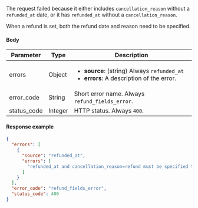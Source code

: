 <!--- RefundDateNull.md --->

The request failed because it either includes `cancellation_reason` without a `refunded_at` date, or it has `refunded_at` without a `cancellation_reason`.

When a refund is set, both the refund date and reason need to be specified.

#### Body

| Parameter   | Type    | Description                                                  |
| ----------- | ------- | ------------------------------------------------------------ |
| errors      | Object  | <ul><li> **source**: (string) Always `refunded_at`</li><li> **errors**: A description of the error.</li></ul> |
| error_code  | String  | Short error name. Always `refund_fields_error`.              |
| status_code | Integer | HTTP status. Always `400`.                                   |

#### Response example

```json showLineNumbers
{
  "errors": [
    {
      "source": "refunded_at",
      "errors": [
        "refunded_at and cancellation_reason=refund must be specified together."
      ]
    }
  ],
  "error_code": "refund_fields_error",
  "status_code": 400
}
```

 
